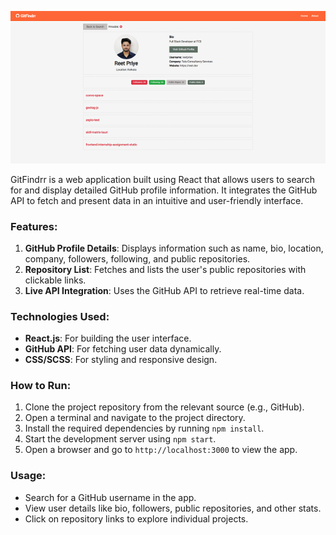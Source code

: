 ![Screenshot](screenshot.png)

GitFindrr is a web application built using React that allows users to search for and display detailed GitHub profile information. It integrates the GitHub API to fetch and present data in an intuitive and user-friendly interface.

### Features:

1. **GitHub Profile Details**: Displays information such as name, bio, location, company, followers, following, and public repositories.
2. **Repository List**: Fetches and lists the user's public repositories with clickable links.
3. **Live API Integration**: Uses the GitHub API to retrieve real-time data.

### Technologies Used:

- **React.js**: For building the user interface.
- **GitHub API**: For fetching user data dynamically.
- **CSS/SCSS**: For styling and responsive design.

### How to Run:

1. Clone the project repository from the relevant source (e.g., GitHub).
2. Open a terminal and navigate to the project directory.
3. Install the required dependencies by running `npm install`.
4. Start the development server using `npm start`.
5. Open a browser and go to `http://localhost:3000` to view the app.

### Usage:

- Search for a GitHub username in the app.
- View user details like bio, followers, public repositories, and other stats.
- Click on repository links to explore individual projects.
